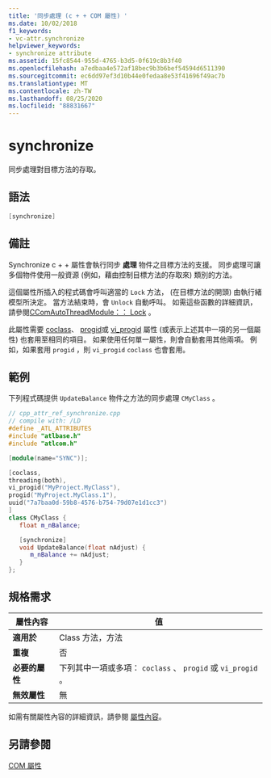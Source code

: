 ```yaml
---
title: '同步處理 (c + + COM 屬性) '
ms.date: 10/02/2018
f1_keywords:
- vc-attr.synchronize
helpviewer_keywords:
- synchronize attribute
ms.assetid: 15fc8544-955d-4765-b3d5-0f619c8b3f40
ms.openlocfilehash: a7edbaa4e572af18bec9b3b6bef54594d6511390
ms.sourcegitcommit: ec6dd97ef3d10b44e0fedaa8e53f41696f49ac7b
ms.translationtype: MT
ms.contentlocale: zh-TW
ms.lasthandoff: 08/25/2020
ms.locfileid: "88831667"
---
```

# <a name="synchronize"></a>synchronize

同步處理對目標方法的存取。

## <a name="syntax"></a>語法

```cpp
[synchronize]
```

## <a name="remarks"></a>備註

Synchronize c + + 屬性會執行同步 **處理** 物件之目標方法的支援。 同步處理可讓多個物件使用一般資源 (例如，藉由控制目標方法的存取來) 類別的方法。

這個屬性所插入的程式碼會呼叫適當的 `Lock` 方法， (在目標方法的開頭) 由執行緒模型所決定。 當方法結束時，會 `Unlock` 自動呼叫。 如需這些函數的詳細資訊，請參閱[CComAutoThreadModule：： Lock](../../atl/reference/ccomautothreadmodule-class.md#lock) 。

此屬性需要 [coclass](coclass.md)、 [progid](progid.md)或 [vi_progid](vi-progid.md) 屬性 (或表示上述其中一項的另一個屬性) 也套用至相同的項目。 如果使用任何單一屬性，則會自動套用其他兩項。 例如，如果套用 `progid` ，則 `vi_progid` `coclass` 也會套用。

## <a name="example"></a>範例

下列程式碼提供 `UpdateBalance` 物件之方法的同步處理 `CMyClass` 。

```cpp
// cpp_attr_ref_synchronize.cpp
// compile with: /LD
#define _ATL_ATTRIBUTES
#include "atlbase.h"
#include "atlcom.h"

[module(name="SYNC")];

[coclass,
threading(both),
vi_progid("MyProject.MyClass"),
progid("MyProject.MyClass.1"),
uuid("7a7baa0d-59b8-4576-b754-79d07e1d1cc3")
]
class CMyClass {
   float m_nBalance;

   [synchronize]
   void UpdateBalance(float nAdjust) {
      m_nBalance += nAdjust;
   }
};
```

## <a name="requirements"></a>規格需求

| 屬性內容 | 值 |
|-|-|
|**適用於**|Class 方法，方法|
|**重複**|否|
|**必要的屬性**|下列其中一項或多項： `coclass` 、 `progid` 或 `vi_progid` 。|
|**無效屬性**|無|

如需有關屬性內容的詳細資訊，請參閱 [屬性內容](cpp-attributes-com-net.md#contexts)。

## <a name="see-also"></a>另請參閱

[COM 屬性](com-attributes.md)
